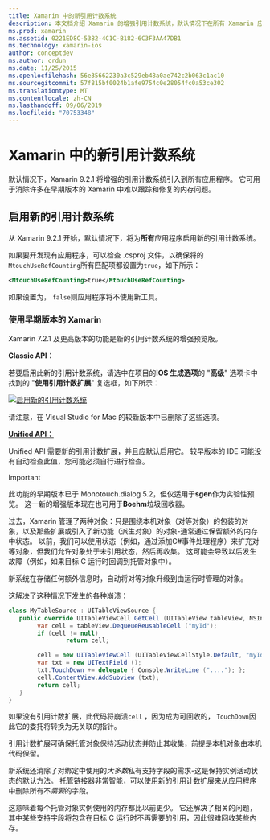 ```yaml
---
title: Xamarin 中的新引用计数系统
description: 本文档介绍 Xamarin 的增强引用计数系统，默认情况下在所有 Xamarin 应用程序中启用。
ms.prod: xamarin
ms.assetid: 0221ED8C-5382-4C1C-B182-6C3F3AA47DB1
ms.technology: xamarin-ios
author: conceptdev
ms.author: crdun
ms.date: 11/25/2015
ms.openlocfilehash: 56e35662230a3c529eb48a0ae742c2b063c1ac10
ms.sourcegitcommit: 57f815bf0024b1afe9754c0e28054fc0a53ce302
ms.translationtype: MT
ms.contentlocale: zh-CN
ms.lasthandoff: 09/06/2019
ms.locfileid: "70753348"
---
```

# <a name="new-reference-counting-system-in-xamarinios"></a>Xamarin 中的新引用计数系统

默认情况下，Xamarin 9.2.1 将增强的引用计数系统引入到所有应用程序。 它可用于消除许多在早期版本的 Xamarin 中难以跟踪和修复的内存问题。

## <a name="enabling-the-new-reference-counting-system"></a>启用新的引用计数系统

从 Xamarin 9.2.1 开始，默认情况下，将为**所有**应用程序启用新的引用计数系统。

如果要开发现有应用程序，可以检查 .csproj 文件，以确保将的`MtouchUseRefCounting`所有匹配项都设置为`true`，如下所示：

```xml
<MtouchUseRefCounting>true</MtouchUseRefCounting>
```

如果设置为， `false`则应用程序将不使用新工具。

### <a name="using-older-versions-of-xamarin"></a>使用早期版本的 Xamarin

Xamarin 7.2.1 及更高版本的功能是新的引用计数系统的增强预览版。

**Classic API：**

若要启用此新的引用计数系统，请选中在项目的**IOS 生成选项**的 "**高级**" 选项卡中找到的 "**使用引用计数扩展**" 复选框，如下所示： 

[![](newrefcount-images/image1.png "启用新的引用计数系统")](newrefcount-images/image1.png#lightbox)

请注意，在 Visual Studio for Mac 的较新版本中已删除了这些选项。

 **[Unified API：](~/cross-platform/macios/unified/index.md)**

 Unified API 需要新的引用计数扩展，并且应默认启用它。 较早版本的 IDE 可能没有自动检查此值，您可能必须自行进行检查。

> [!IMPORTANT]
> 此功能的早期版本已于 Monotouch.dialog 5.2，但仅适用于**sgen**作为实验性预览。 这一新的增强版本现在也可用于**Boehm**垃圾回收器。

过去，Xamarin 管理了两种对象：只是围绕本机对象（对等对象）的包装的对象，以及那些扩展或引入了新功能（派生对象）的对象-通常通过保留额外的内存中状态。 以前，我们可以使用状态（例如，通过添加C#事件处理程序）来扩充对等对象，但我们允许对象处于未引用状态，然后再收集。 这可能会导致以后发生故障（例如，如果目标 C 运行时回调到托管对象中）。

新系统在存储任何额外信息时，自动将对等对象升级到由运行时管理的对象。

这解决了这种情况下发生的各种崩溃：

```csharp
class MyTableSource : UITableViewSource {
   public override UITableViewCell GetCell (UITableView tableView, NSIndexPath indexPath) {
        var cell = tableView.DequeueReusableCell ("myId");
        if (cell != null)
                return cell;

        cell = new UITableViewCell (UITableViewCellStyle.Default, "myId");
        var txt = new UITextField ();
        txt.TouchDown += delegate { Console.WriteLine ("...."); };
        cell.ContentView.AddSubview (txt);
        return cell;
   }
}
```

如果没有引用计数扩展，此代码将崩溃`cell` ，因为成为可回收的， `TouchDown`因此它的委托将转换为无关联的指针。

引用计数扩展可确保托管对象保持活动状态并防止其收集，前提是本机对象由本机代码保留。

新系统还消除了对绑定中使用的*大多数*私有支持字段的需求-这是保持实例活动状态的默认方法。 托管链接器非常智能，可以使用新的引用计数扩展来从应用程序中删除所有不*需要*的字段。

这意味着每个托管对象实例使用的内存都比以前更少。 它还解决了相关的问题，其中某些支持字段将包含在目标 C 运行时不再需要的引用，因此很难回收某些内存。
